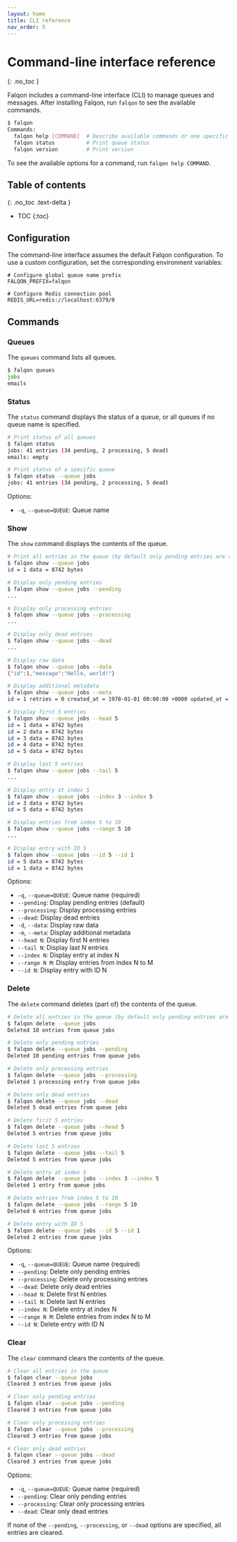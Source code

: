 ```yaml
---
layout: home
title: CLI reference
nav_order: 5
---
```


# Command-line interface reference
{: .no_toc }

Falqon includes a command-line interface (CLI) to manage queues and messages.
After installing Falqon, run `falqon` to see the available commands.

```bash
$ falqon
Commands:
  falqon help [COMMAND]  # Describe available commands or one specific command
  falqon status          # Print queue status
  falqon version         # Print version
```

To see the available options for a command, run `falqon help COMMAND`.

## Table of contents
{: .no_toc .text-delta }

- TOC
{:toc}

## Configuration

The command-line interface assumes the default Falqon configuration.
To use a custom configuration, set the corresponding environment variables:

```dotenv
# Configure global queue name prefix
FALQON_PREFIX=falqon

# Configure Redis connection pool
REDIS_URL=redis://localhost:6379/0
```

## Commands

### Queues

The `queues` command lists all queues.

```bash
$ falqon queues
jobs
emails
```

### Status

The `status` command displays the status of a queue, or all queues if no queue name is specified.

```bash
# Print status of all queues
$ falqon status
jobs: 41 entries (34 pending, 2 processing, 5 dead)
emails: empty

# Print status of a specific queue
$ falqon status --queue jobs
jobs: 41 entries (34 pending, 2 processing, 5 dead)
```

Options:
- `-q`, `--queue=QUEUE`: Queue name

### Show

The `show` command displays the contents of the queue.

```bash
# Print all entries in the queue (by default only pending entries are displayed)
$ falqon show --queue jobs
id = 1 data = 8742 bytes

# Display only pending entries
$ falqon show --queue jobs --pending
...

# Display only processing entries
$ falqon show --queue jobs --processing
...

# Display only dead entries
$ falqon show --queue jobs --dead
...

# Display raw data
$ falqon show --queue jobs --data
{"id":1,"message":"Hello, world!"}

# Display additional metadata
$ falqon show --queue jobs --meta
id = 1 retries = 0 created_at = 1970-01-01 00:00:00 +0000 updated_at = 1970-01-01 00:00:00 +0000 data = 8742 bytes

# Display first 5 entries
$ falqon show --queue jobs --head 5
id = 1 data = 8742 bytes
id = 2 data = 8742 bytes
id = 3 data = 8742 bytes
id = 4 data = 8742 bytes
id = 5 data = 8742 bytes

# Display last 5 entries
$ falqon show --queue jobs --tail 5
...

# Display entry at index 5
$ falqon show --queue jobs --index 3 --index 5
id = 3 data = 8742 bytes
id = 5 data = 8742 bytes

# Display entries from index 5 to 10
$ falqon show --queue jobs --range 5 10
...

# Display entry with ID 5
$ falqon show --queue jobs --id 5 --id 1
id = 5 data = 8742 bytes
id = 1 data = 8742 bytes
```

Options:
- `-q`, `--queue=QUEUE`: Queue name (required)
- `--pending`: Display pending entries (default)
- `--processing`: Display processing entries
- `--dead`: Display dead entries
- `-d`, `--data`: Display raw data
- `-m`, `--meta`: Display additional metadata
- `--head N`: Display first N entries
- `--tail N`: Display last N entries
- `--index N`: Display entry at index N
- `--range N M`: Display entries from index N to M
- `--id N`: Display entry with ID N

### Delete

The `delete` command deletes (part of) the contents of the queue.

```bash
# Delete all entries in the queue (by default only pending entries are deleted)
$ falqon delete --queue jobs
Deleted 10 entries from queue jobs

# Delete only pending entries
$ falqon delete --queue jobs --pending
Deleted 10 pending entries from queue jobs

# Delete only processing entries
$ falqon delete --queue jobs --processing
Deleted 1 processing entry from queue jobs

# Delete only dead entries
$ falqon delete --queue jobs --dead
Deleted 5 dead entries from queue jobs

# Delete first 5 entries
$ falqon delete --queue jobs --head 5
Deleted 5 entries from queue jobs

# Delete last 5 entries
$ falqon delete --queue jobs --tail 5
Deleted 5 entries from queue jobs

# Delete entry at index 5
$ falqon delete --queue jobs --index 3 --index 5
Deleted 1 entry from queue jobs

# Delete entries from index 5 to 10
$ falqon delete --queue jobs --range 5 10
Deleted 6 entries from queue jobs

# Delete entry with ID 5
$ falqon delete --queue jobs --id 5 --id 1
Deleted 2 entries from queue jobs
```

Options:
- `-q`, `--queue=QUEUE`: Queue name (required)
- `--pending`: Delete only pending entries
- `--processing`: Delete only processing entries
- `--dead`: Delete only dead entries
- `--head N`: Delete first N entries
- `--tail N`: Delete last N entries
- `--index N`: Delete entry at index N
- `--range N M`: Delete entries from index N to M
- `--id N`: Delete entry with ID N

### Clear

The `clear` command clears the contents of the queue.

```bash
# Clear all entries in the queue
$ falqon clear --queue jobs
Cleared 3 entries from queue jobs

# Clear only pending entries
$ falqon clear --queue jobs --pending
Cleared 3 entries from queue jobs

# Clear only processing entries
$ falqon clear --queue jobs --processing
Cleared 3 entries from queue jobs

# Clear only dead entries
$ falqon clear --queue jobs --dead
Cleared 3 entries from queue jobs
```

Options:

- `-q`, `--queue=QUEUE`: Queue name (required)
- `--pending`: Clear only pending entries
- `--processing`: Clear only processing entries
- `--dead`: Clear only dead entries

If none of the `--pending`, `--processing`, or `--dead` options are specified, all entries are cleared.
